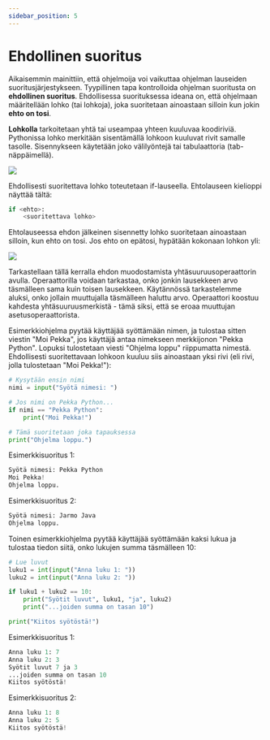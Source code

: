 ```yaml
---
sidebar_position: 5
---
```


# Ehdollinen suoritus

Aikaisemmin mainittiin, että ohjelmoija voi vaikuttaa ohjelman lauseiden suoritusjärjestykseen. Tyypillinen tapa kontrolloida ohjelman suoritusta on **ehdollinen suoritus**. Ehdollisessa suorituksessa ideana on, että ohjelmaan määritellään lohko (tai lohkoja), joka suoritetaan ainoastaan silloin kun jokin **ehto on tosi**.

**Lohkolla** tarkoitetaan yhtä tai useampaa yhteen kuuluvaa koodiriviä. Pythonissa lohko merkitään sisentämällä lohkoon kuuluvat rivit samalle tasolle. Sisennykseen käytetään joko välilyöntejä tai tabulaattoria (tab-näppäimellä).

![](/img/w1-4.png)

Ehdollisesti suoritettava lohko toteutetaan if-lauseella. Ehtolauseen kielioppi näyttää tältä:

```python 
if <ehto>:
    <suoritettava lohko>
 ```

Ehtolauseessa ehdon jälkeinen sisennetty lohko suoritetaan ainoastaan silloin, kun ehto on tosi. Jos ehto on epätosi, hypätään kokonaan lohkon yli:

![](/img/w1-5.png)

Tarkastellaan tällä kerralla ehdon muodostamista yhtäsuuruusoperaattorin avulla. Operaattorilla voidaan tarkastaa, onko jonkin lausekkeen arvo täsmälleen sama kuin toisen lausekkeen. Käytännössä tarkastelemme aluksi, onko jollain muuttujalla täsmälleen haluttu arvo. Operaattori koostuu kahdesta yhtäsuuruusmerkistä - tämä siksi, että se eroaa muuttujan asetusoperaattorista.

Esimerkkiohjelma pyytää käyttäjää syöttämään nimen, ja tulostaa sitten viestin "Moi Pekka", jos käyttäjä antaa nimekseen merkkijonon "Pekka Python". Lopuksi tulostetaan viesti "Ohjelma loppu" riippumatta nimestä. Ehdollisesti suoritettavaan lohkoon kuuluu siis ainoastaan yksi rivi (eli rivi, jolla tulostetaan "Moi Pekka!"):

```python 
# Kysytään ensin nimi
nimi = input("Syötä nimesi: ")

# Jos nimi on Pekka Python...
if nimi == "Pekka Python":
    print("Moi Pekka!")

# Tämä suoritetaan joka tapauksessa
print("Ohjelma loppu.")
 ```

Esimerkkisuoritus 1:
```python 
Syötä nimesi: Pekka Python
Moi Pekka!
Ohjelma loppu.
 ```

Esimerkkisuoritus 2:
```python 
Syötä nimesi: Jarmo Java
Ohjelma loppu.
 ```

Toinen esimerkkiohjelma pyytää käyttäjää syöttämään kaksi lukua ja tulostaa tiedon siitä, onko lukujen summa täsmälleen 10:

```python 
# Lue luvut
luku1 = int(input("Anna luku 1: "))
luku2 = int(input("Anna luku 2: "))

if luku1 + luku2 == 10:
    print("Syötit luvut", luku1, "ja", luku2)
    print("...joiden summa on tasan 10")

print("Kiitos syötöstä!")
 ```

Esimerkkisuoritus 1:
```python 
Anna luku 1: 7
Anna luku 2: 3
Syötit luvut 7 ja 3
...joiden summa on tasan 10
Kiitos syötöstä!
 ```

Esimerkkisuoritus 2:
```python 
Anna luku 1: 8
Anna luku 2: 5
Kiitos syötöstä!
 ```